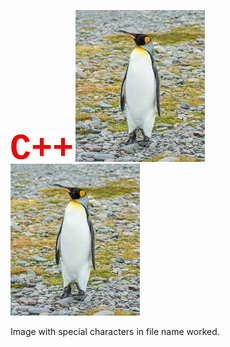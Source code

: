 ![C++](../assets/c++.png)
![Penguin with space](../assets/penguin%20with%20space.jpg)
![Penguin with percent](../assets/penguin%20with%20percent%25.jpg)

Image with special characters in file name worked.
